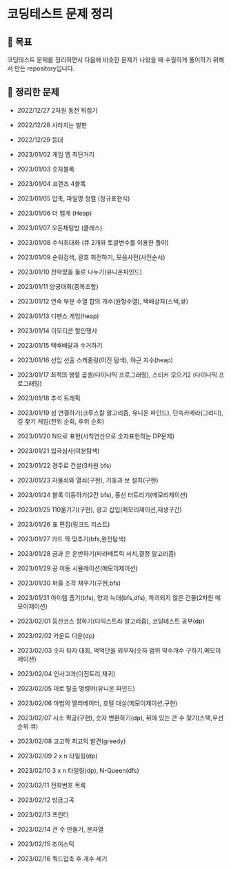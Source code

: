 # 코딩테스트 문제 정리


## 📌 목표

코딩테스트 문제를 정리하면서 다음에 비슷한 문제가 나왔을 때 수월하게 풀이하기 위해서 만든 repository입니다. 

## 📌 정리한 문제

- 2022/12/27 2차원 동전 뒤집기

- 2022/12/28 사라지는 발판

- 2022/12/29 등대

- 2023/01/02 게임 맵 최단거리

- 2023/01/03 숫자블록

- 2023/01/04 프렌즈 4블록

- 2023/01/05 압축, 파일명 정렬 (정규표현식)

- 2023/01/06 더 맵게 (Heap)

- 2023/01/07 오픈채팅방 (클래스)

- 2023/01/08 수식최대화 (큐 2개와 토글변수를 이용한 풀이)

- 2023/01/09 순위검색, 괄호 회전하기, 모음사전(사전순서)

- 2023/01/10 전력망을 둘로 나누기(유니온파인드)

- 2023/01/11 양궁대회(중복조합)

- 2023/01/12 연속 부분 수열 합의 개수(원형수열), 택배상자(스택,큐)

- 2023/01/13 디펜스 게임(heap)

- 2023/01/14 이모티콘 할인행사

- 2023/01/15 택배배달과 수거하기

- 2023/01/16 선입 선출 스케줄링(이진 탐색), 야근 지수(heap)

- 2023/01/17 최적의 행렬 곱셈(다이나믹 프로그래밍), 스티커 모으기2 (다이나믹 프로그래밍)

- 2023/01/18 추석 트래픽

- 2023/01/19 섬 연결하기(크루스칼 알고리즘, 유니온 파인드), 단속카메라(그리디), 길 찾기 게임(전위 순회, 후위 순회)

- 2023/01/20 N으로 표현(사칙연산으로 숫자표현하는 DP문제)

- 2023/01/21 입국심사(이분탐색)

- 2023/01/22 경주로 건설(3차원 bfs)

- 2023/01/23 자물쇠와 열쇠(구현), 기둥과 보 설치(구현)

- 2023/01/24 블록 이동하기(2칸 bfs), 풍선 터트리기(메모리제이션)

- 2023/01/25 110옮기기(구현), 광고 삽입(메모리제이션,재생구간)

- 2023/01/26 표 편집(링크드 리스트)

- 2023/01/27 카드 짝 맞추기(bfs,완전탐색)

- 2023/01/28 금과 은 운반하기(파라메트릭 서치,결정 알고리즘)

- 2023/01/29 공 이동 시뮬레이션(메모이제이션)

- 2023/01/30 퍼즐 조각 채우기(구현,bfs)

- 2023/01/31 아이템 줍기(bfs), 양과 늑대(bfs,dfs), 파괴되지 않은 건물(2차원 메모이제이션)

- 2023/02/01 등산코스 정하기(다익스트라 알고리즘), 코딩테스트 공부(dp)

- 2023/02/02 카운트 다운(dp)

- 2023/02/03 숫자 타자 대회, 억억단을 외우자(숫자 범위 약수개수 구하기,메모이제이션)

- 2023/02/04 인사고과(이진트리,재귀)

- 2023/02/05 미로 탈출 명령어(유니온 파인드)

- 2023/02/06 마법의 엘리베이터, 호텔 대실(메모이제이션,구현)

- 2023/02/07 시소 짝궁(구현), 숫자 변환하기(dp), 뒤에 있는 큰 수 찾기(스택,우선순위 큐)

- 2023/02/08 고고학 최고의 발견(greedy)

- 2023/02/09 2 x n 타일링(dp)

- 2023/02/10 3 x n 타일링(dp), N-Queen(dfs)

- 2023/02/11 전화번호 목록

- 2023/02/12 방금그곡

- 2023/02/13 프린터

- 2023/02/14 큰 수 만들기, 문자열

- 2023/02/15 조이스틱

- 2023/02/16 쿼드압축 후 개수 세기
